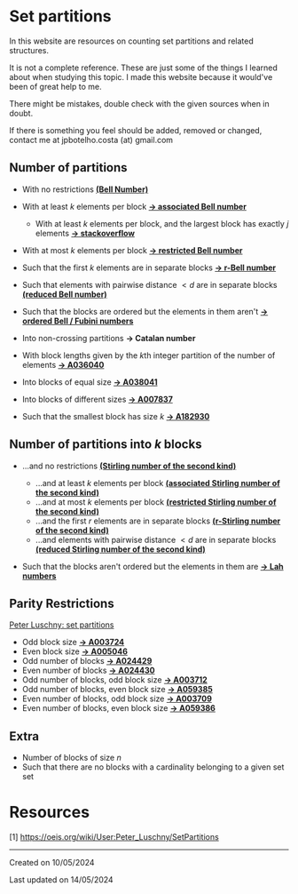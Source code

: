 <!-- title: Set Partitions -->

# Set partitions

In this website are resources on counting set partitions and related structures.

It is not a complete reference. These are just some of the things I learned about when studying this topic. I made this website because it would've been of great help to me. 

There might be mistakes, double check with the given sources when in doubt.

 If there is something you feel should be added, removed or changed, contact me at jpbotelho.costa (at) gmail.com

## Number of partitions

- With no restrictions [**(Bell Number)**](bellNumbers.md)

- With at least $k$ elements per block [**-> associated Bell number**](associatedBell.md)
  - With at least $k$ elements per block, and the largest block has exactly $j$ elements [**-> stackoverflow**](https://math.stackexchange.com/questions/1078391/counting-set-partitions-with-constraints)
- With at most $k$ elements per block [**-> restricted Bell number**](restrictedBell.md)
- Such that the first $k$ elements are in separate blocks [**-> r-Bell number**](r-bell.md)

- Such that elements with pairwise distance $<d$ are in separate blocks [**(reduced Bell number)** ](reducedBell.md)


- Such that the blocks are ordered but the elements in them aren't [**-> ordered Bell / Fubini numbers**](https://en.wikipedia.org/wiki/Ordered_Bell_number)

- Into non-crossing partitions **-> Catalan number**

- With block lengths given by the $k$th integer partition of the number of elements [**-> A036040**](https://oeis.org/A036040)

- Into blocks of equal size [**-> A038041**](https://oeis.org/A038041)

- Into blocks of different sizes [**-> A007837**](https://oeis.org/A007837)
- Such that the smallest block has size $k$ [**-> A182930**](https://oeis.org/A182930)

## Number of partitions into $k$  blocks
- ...and no restrictions [**(Stirling number of the second kind)**](stirlingNumbers.md)
 
  - ...and at least $k$ elements per block [**(associated Stirling number of the second kind)**](associatedStirling.md)
  - ...and at most $k$ elements per block [**(restricted Stirling  number of the second kind)**](restrictedStirling.md)
  - ...and the first $r$ elements are in separate blocks [**(r-Stirling number of the second kind)**](r-restrictedStirling.md)
  - ...and elements with pairwise distance $<d$ are in separate blocks [**(reduced Stirling number of the second kind)** ](reducedStirling.md)
- Such that the blocks aren't ordered but the elements in them are [**-> Lah numbers**](https://en.wikipedia.org/wiki/Lah_number)



## Parity Restrictions
[Peter Luschny: set partitions](https://oeis.org/wiki/User:Peter_Luschny/SetPartitions)
- Odd block size [**-> A003724**](https://oeis.org/A003724)
- Even block size [**-> A005046**](https://oeis.org/A005046)
- Odd number of blocks [**-> A024429**](https://oeis.org/A024429)
- Even number of blocks [**-> A024430**](https://oeis.org/A024430)
- Odd number of blocks, odd block size [**-> A003712**](https://oeis.org/A003712)
- Odd number of blocks, even block size [**-> A059385**](https://oeis.org/A059385)
- Even number of blocks, odd block size [**-> A003709**](https://oeis.org/A003709)
- Even number of blocks, even block size [**-> A059386**](https://oeis.org/A059386)




## Extra
- Number of blocks of size $n$
- Such that there are no blocks with a cardinality belonging to a given set set
# Resources
[1] https://oeis.org/wiki/User:Peter_Luschny/SetPartitions


______

Created on 10/05/2024

Last updated on 14/05/2024